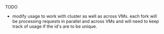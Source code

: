 TODO

- modify usage to work with cluster as well as across VMs. each fork will be
  processing requests in parallel and across VMs and will need to keep track of usage
  if the id's are to be unique.
